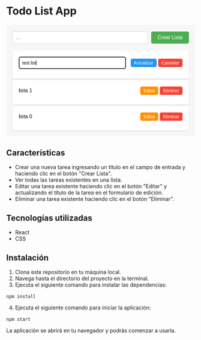 # Todo List App

![img](./src/img/TodoList-React.png)

## Características

- Crear una nueva tarea ingresando un título en el campo de entrada y haciendo clic en el botón "Crear Lista".
- Ver todas las tareas existentes en una lista.
- Editar una tarea existente haciendo clic en el botón "Editar" y actualizando el título de la tarea en el formulario de edición.
- Eliminar una tarea existente haciendo clic en el botón "Eliminar".

## Tecnologías utilizadas

- React
- CSS

## Instalación

1. Clona este repositorio en tu máquina local.
2. Navega hasta el directorio del proyecto en la terminal.
3. Ejecuta el siguiente comando para instalar las dependencias:

```
npm install
```

4. Ejecuta el siguiente comando para iniciar la aplicación:

```
npm start
```

La aplicación se abrirá en tu navegador y podrás comenzar a usarla.
